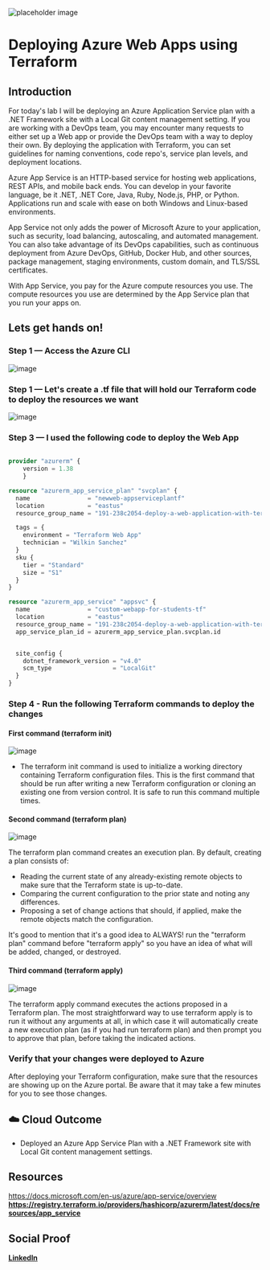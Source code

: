 ![placeholder image](https://azure.microsoft.com/images/page/services/app-service/index/benefit-2.png?v=28c34f5e4f3e1083bf7bf30d324019c9a55eb0511349c21f5b068d01419662c9)

# Deploying Azure Web Apps using Terraform

## Introduction

For today's lab I will be deploying an Azure Application Service plan with a .NET Framework site with a Local Git content management setting. If you are working with a DevOps team, you may encounter many requests to either set up a Web app or provide the DevOps team with a way to deploy their own. By deploying the application with Terraform, you can set guidelines for naming conventions, code repo's, service plan levels, and deployment locations.

Azure App Service is an HTTP-based service for hosting web applications, REST APIs, and mobile back ends. You can develop in your favorite language, be it .NET, .NET Core, Java, Ruby, Node.js, PHP, or Python. Applications run and scale with ease on both Windows and Linux-based environments.

App Service not only adds the power of Microsoft Azure to your application, such as security, load balancing, autoscaling, and automated management. You can also take advantage of its DevOps capabilities, such as continuous deployment from Azure DevOps, GitHub, Docker Hub, and other sources, package management, staging environments, custom domain, and TLS/SSL certificates.

With App Service, you pay for the Azure compute resources you use. The compute resources you use are determined by the App Service plan that you run your apps on.

## Lets get hands on!

### Step 1 — Access the Azure CLI

![image](https://user-images.githubusercontent.com/40305588/126103038-b569caac-4849-4d20-9093-414c4f700a33.png)

### Step 1 — Let's create a .tf file that will hold our Terraform code to deploy the resources we want

![image](https://user-images.githubusercontent.com/40305588/126418889-f9c4fa5b-3075-4219-8308-124ea13102e6.png)

### Step 3 — I used the following code to deploy the Web App

```tf

provider "azurerm" {
    version = 1.38
    }

resource "azurerm_app_service_plan" "svcplan" {
  name                = "newweb-appserviceplantf"
  location            = "eastus"
  resource_group_name = "191-238c2054-deploy-a-web-application-with-terrafo"

  tags = {
    environment = "Terraform Web App"
    technician = "Wilkin Sanchez"
  }
  sku {
    tier = "Standard"
    size = "S1"
  }
}

resource "azurerm_app_service" "appsvc" {
  name                = "custom-webapp-for-students-tf"
  location            = "eastus"
  resource_group_name = "191-238c2054-deploy-a-web-application-with-terrafo"
  app_service_plan_id = azurerm_app_service_plan.svcplan.id


  site_config {
    dotnet_framework_version = "v4.0"
    scm_type                 = "LocalGit"
  }
}
```

### Step 4 - Run the following Terraform commands to deploy the changes

#### First command (terraform init)
![image](https://user-images.githubusercontent.com/40305588/126103633-e9a77097-6a46-4a86-8e57-80f102a9409e.png)

- The terraform init command is used to initialize a working directory containing Terraform configuration files. This is the first command that should be run after writing a new Terraform configuration or cloning an existing one from version control. It is safe to run this command multiple times.

#### Second command (terraform plan)
![image](https://user-images.githubusercontent.com/40305588/126103829-f059656c-126f-4f72-98ba-5a7ba9f1aa5a.png)

The terraform plan command creates an execution plan. By default, creating a plan consists of:
* Reading the current state of any already-existing remote objects to make sure that the Terraform state is up-to-date.
* Comparing the current configuration to the prior state and noting any differences.
* Proposing a set of change actions that should, if applied, make the remote objects match the configuration.

It's good to mention that it's a good idea to ALWAYS! run the "terraform plan" command before "terraform apply" so you have an idea of what will be added, changed, or destroyed.

#### Third command (terraform apply)
![image](https://user-images.githubusercontent.com/40305588/126103946-f63130c1-6465-4625-9be2-53dbe1027d53.png)

The terraform apply command executes the actions proposed in a Terraform plan. The most straightforward way to use terraform apply is to run it without any arguments at all, in which case it will automatically create a new execution plan (as if you had run terraform plan) and then prompt you to approve that plan, before taking the indicated actions.

### Verify that your changes were deployed to Azure

After deploying your Terraform configuration, make sure that the resources are showing up on the Azure portal. Be aware that it may take a few minutes for you to see those changes.
## ☁️ Cloud Outcome

* Deployed an Azure App Service Plan with a .NET Framework site with Local Git content management settings.

## Resources

https://docs.microsoft.com/en-us/azure/app-service/overview <b>
https://registry.terraform.io/providers/hashicorp/azurerm/latest/docs/resources/app_service

## Social Proof

[LinkedIn](https://www.linkedin.com/posts/wilkinsanchez_github-wilkinsanchez100daysofcloud-wilkins-activity-6829238366559719424-EZgY)
